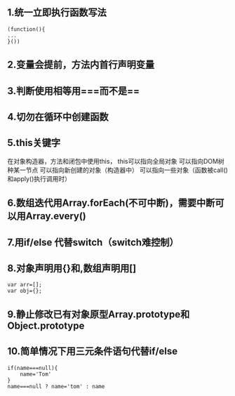 ## 1.统一立即执行函数写法
~~~
(function(){
...
}())
~~~
## 2.变量会提前，方法内首行声明变量
 
## 3.判断使用相等用===而不是==
## 4.切勿在循环中创建函数
## 5.this关键字
在对象构造器，方法和闭包中使用this，
this可以指向全局对象
可以指向DOM树种某一节点
可以指向新创建的对象（构造器中）
可以指向一些对象（函数被call()和apply()执行调用时）

## 6.数组迭代用Array.forEach(不可中断)，需要中断可以用Array.every()

## 7.用if/else 代替switch（switch难控制）
## 8.对象声明用{}和,数组声明用[]
~~~
var arr=[];
var obj={};
~~~
## 9.静止修改已有对象原型Array.prototype和Object.prototype

## 10.简单情况下用三元条件语句代替if/else
~~~
if(name===null){
	name='Tom'
}
name===null ? name='tom' : name
~~~

